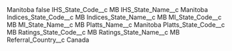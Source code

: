 <?xml version="1.0" encoding="UTF-8"?>
<CustomMetadata xmlns="http://soap.sforce.com/2006/04/metadata" xmlns:xsi="http://www.w3.org/2001/XMLSchema-instance" xmlns:xsd="http://www.w3.org/2001/XMLSchema">
    <label>Manitoba</label>
    <protected>false</protected>
    <values>
        <field>IHS_State_Code__c</field>
        <value xsi:type="xsd:string">MB</value>
    </values>
    <values>
        <field>IHS_State_Name__c</field>
        <value xsi:type="xsd:string">Manitoba</value>
    </values>
    <values>
        <field>Indices_State_Code__c</field>
        <value xsi:type="xsd:string">MB</value>
    </values>
    <values>
        <field>Indices_State_Name__c</field>
        <value xsi:type="xsd:string">MB</value>
    </values>
    <values>
        <field>MI_State_Code__c</field>
        <value xsi:type="xsd:string">MB</value>
    </values>
    <values>
        <field>MI_State_Name__c</field>
        <value xsi:type="xsd:string">MB</value>
    </values>
    <values>
        <field>Platts_Name__c</field>
        <value xsi:type="xsd:string">Manitoba</value>
    </values>
    <values>
        <field>Platts_State_Code__c</field>
        <value xsi:type="xsd:string">MB</value>
    </values>
    <values>
        <field>Ratings_State_Code__c</field>
        <value xsi:type="xsd:string">MB</value>
    </values>
    <values>
        <field>Ratings_State_Name__c</field>
        <value xsi:type="xsd:string">MB</value>
    </values>
    <values>
        <field>Referral_Country__c</field>
        <value xsi:type="xsd:string">Canada</value>
    </values>
</CustomMetadata>
